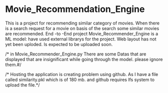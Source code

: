 # Movie_Recommendation_Engine
This is a project for recommending similar category of movies. When there is a search request for a movie on basis of the search some similar movies are recommended.
End -to -End project
Movie_Recommender_Engine is a ML model: have used external librarys for the project.
Web layout has not yet been uploded. Is expected to be uploaded soon.


/* in Movie_Recommender_Engine.py There are some Datas that are displayed that are insignificant while going through the model. please ignore them.#/

/* Hosting the application is creating problem using github. As I have a file called similarity.pkl which is of 180 mb. and github requires lfs system to upload the file.*/
